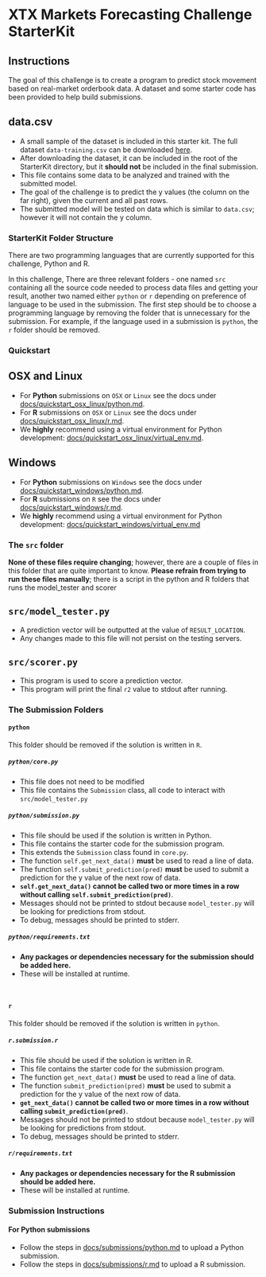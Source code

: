 # XTX Markets Forecasting Challenge StarterKit

## Instructions

The goal of this challenge is to create a program to predict stock movement based on real-market orderbook data. A dataset and some starter code has been provided to help build submissions.

## data.csv
* A small sample of the dataset is included in this starter kit. The full dataset `data-training.csv` can be downloaded [here](https://storage.googleapis.com/xtx-public-assets/data-training.csv.zip).
* After downloading the dataset, it can be included in the root of the StarterKit directory, but it **should not** be included in the final submission.
* This file contains some data to be analyzed and trained with the submitted model. 
* The goal of the challenge is to predict the y values (the column on the far right), given the current and all past rows. 
* The submitted model will be tested on data which is similar to `data.csv`; however it will not contain the y column.

### StarterKit Folder Structure

There are two programming languages that are currently supported for this challenge, Python and R.

In this challenge, There are three relevant folders - one named `src` containing all the source code needed to process data 
files and getting your result, another two named either `python` or `r` depending on preference of language to be used in the 
submission. The first step should be to choose a programming language by removing the folder that is unnecessary for the 
submission. For example, if the language used in a submission is `python`, the `r` folder should be removed.

### Quickstart

## OSX and Linux

* For **Python** submissions on `OSX` or `Linux` see the docs under [docs/quickstart_osx_linux/python.md](docs/quickstart_osx_linux/python.md).
* For **R** submissions on `OSX` or `Linux` see the docs under [docs/quickstart_osx_linux/r.md](docs/quickstart_osx_linux/r.md).
* We **highly** recommend using a virtual environment for Python development: [docs/quickstart_osx_linux/virtual_env.md](docs/quickstart_osx_linux/virtual_env.md).

## Windows

* For **Python** submissions on `Windows` see the docs under [docs/quickstart_windows/python.md](docs/quickstart_windows/python.md).
* For **R** submissions on `R` see the docs under [docs/quickstart_windows/r.md](docs/quickstart_windows/r.md).
* We **highly** recommend using a virtual environment for Python development: [docs/quickstart_windows/virtual_env.md](docs/quickstart_windows/virtual_env.md)

### The `src` folder

**None of these files require changing**; however, there are a couple of files in this folder that are quite important to know.
**Please refrain from trying to run these files manually**; there is a script in the python and R folders that runs the model_tester and scorer

## `src/model_tester.py`
* A prediction vector will be outputted at the value of `RESULT_LOCATION`.
* Any changes made to this file will not persist on the testing servers.

## `src/scorer.py`
* This program is used to score a prediction vector.
* This program will print the final `r2` value to stdout after running.

### The Submission Folders

#### `python`

This folder should be removed if the solution is written in `R`.

##### `python/core.py`
* This file does not need to be modified
* This file contains the `Submission` class, all code to interact with `src/model_tester.py`

##### `python/submission.py`
* This file should be used if the solution is written in Python.
* This file contains the starter code for the submission program.
* This extends the `Submission` class found in `core.py`.
* The function `self.get_next_data()` **must** be used to read a line of data.
* The function `self.submit_prediction(pred)` **must** be used to submit a prediction for the y value of the next row of data.
* **`self.get_next_data()` cannot be called two or more times in a row without calling `self.submit_prediction(pred)`**.
* Messages should not be printed to stdout because `model_tester.py` will be looking for predictions from stdout.
* To debug, messages should be printed to stderr.

##### `python/requirements.txt`
* **Any packages or dependencies necessary for the submission should be added here.**
* These will be installed at runtime.

&nbsp;

#### `r`

This folder should be removed if the solution is written in `python`.

##### `r.submission.r`
* This file should be used if the solution is written in R.
* This file contains the starter code for the submission program.
* The function `get_next_data()` **must** be used to read a line of data.
* The function `submit_prediction(pred)` **must** be used to submit a prediction for the y value of the next row of data.
* **`get_next_data()` cannot be called two or more times in a row without calling `submit_prediction(pred)`**.
* Messages should not be printed to stdout because `model_tester.py` will be looking for predictions from stdout.
* To debug, messages should be printed to stderr.

##### `r/requirements.txt`
* **Any packages or dependencies necessary for the R submission should be added here.**
* These will be installed at runtime.

### Submission Instructions

#### For Python submissions

* Follow the steps in [docs/submissions/python.md](docs/submissions/python.md) to upload a Python submission.
* Follow the steps in [docs/submissions/r.md](docs/submissions/r.md) to upload a R submission.
